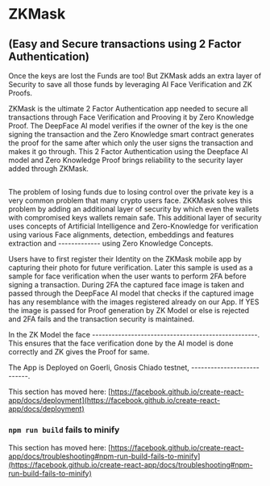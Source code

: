 # ZKMask 
## (Easy and Secure transactions using 2 Factor Authentication)

Once the keys are lost the Funds are too! 
But ZKMask adds an extra layer of Security to save all those funds by leveraging AI Face Verification and ZK Proofs.

ZKMask is the ultimate 2 Factor Authentication app needed to secure all transactions through Face Verification and Prooving it by Zero Knowledge Proof. The DeepFace AI model verifies if the owner of the key is the one signing the transaction and the Zero Knowledge smart contract generates the proof for the same after which only the user signs the transaction and makes it go through. This 2 Factor Authentication using the  Deepface AI model and Zero Knowledge Proof brings reliability to the security layer added through ZKMask.

## 
The problem of losing funds due to losing control over the private key is a very common problem that many crypto users face. ZKKMask solves this problem by adding an additional layer of security by which even the wallets with compromised keys wallets remain safe. This additional layer of security uses concepts of Artificial Intelligence and Zero-Knowledge for verification using various Face alignments, detection, embeddings and features extraction and ------------- using Zero Knowledge Concepts.

Users have to first register their Identity on the ZKMask mobile app by capturing their photo for future verification. Later this sample is used as a sample for face verification when the user wants to perform 2FA before signing a transaction. During 2FA the captured face image is taken and passed through the DeepFace AI model that checks if the captured image has any resemblance with the images registered already on our App. If YES the image is passed for Proof generation by ZK Model or else is rejected and 2FA fails and the transaction security is maintained. 

In the ZK Model the face ---------------------------------------------------.
This ensures that the face verification done by the AI model is done correctly and ZK gives the Proof for same.
 
The App is Deployed on Goerli, Gnosis Chiado testnet, ---------------------------.




This section has moved here: [https://facebook.github.io/create-react-app/docs/deployment](https://facebook.github.io/create-react-app/docs/deployment)

### `npm run build` fails to minify

This section has moved here: [https://facebook.github.io/create-react-app/docs/troubleshooting#npm-run-build-fails-to-minify](https://facebook.github.io/create-react-app/docs/troubleshooting#npm-run-build-fails-to-minify)
